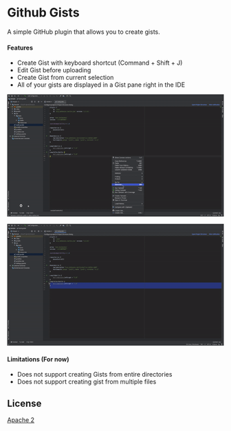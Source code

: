 # Github Gists

A simple GitHub plugin that allows you to create gists.

#### Features
 - Create Gist with keyboard shortcut (Command + Shift + J)
 - Edit Gist before uploading
 - Create Gist from current selection
 - All of your gists are displayed in a Gist pane right in the IDE

![](screenshots/demo.gif)

![](screenshots/demo2.gif)

#### Limitations (For now)
 - Does not support creating Gists from entire directories
 - Does not support creating gist from multiple files

## License

[Apache 2](https://github.com/JosiasSena/GitHubGists/blob/master/LICENSE)
